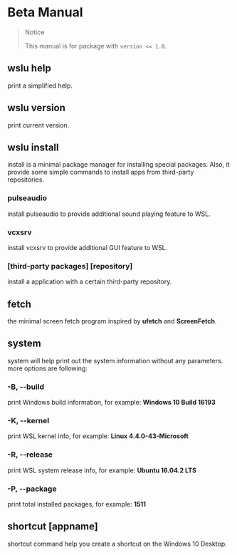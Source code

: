 # Beta Manual

> Notice
>
> This manual is for package with `version <= 1.0`. 
>

## wslu help

print a simplified help.

## wslu version

print current version.

## wslu install

install is a minimal package manager for installing special packages. Also, it provide some simple commands to install apps from third-party repositories.

### pulseaudio

install pulseaudio to provide additional sound playing feature to WSL. 

### vcxsrv

install vcxsrv to provide additional GUI feature to WSL.

### [third-party packages] [repository]

install a application with a certain third-party repository.

## fetch

the minimal screen fetch program inspired by **ufetch** and **ScreenFetch**. 

## system

system will help print out the system information without any parameters. more options are following:

### -B, --build

print Windows build information, for example: **Windows 10 Build 16193**

### -K, --kernel

print WSL kernel info, for example: **Linux 4.4.0-43-Microsoft**

### -R, --release

print WSL system release info, for example: **Ubuntu 16.04.2 LTS**

### -P, --package

print total installed packages, for example: **1511**

## shortcut [appname]

shortcut command help you create a shortcut on the Windows 10 Desktop. 
